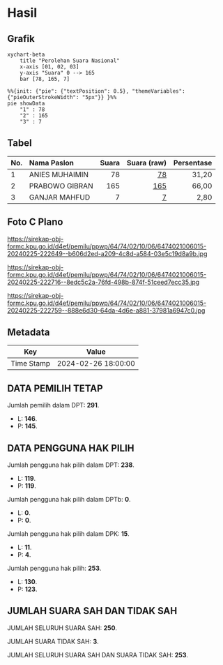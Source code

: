# Hasil

## Grafik

```mermaid
xychart-beta
    title "Perolehan Suara Nasional"
    x-axis [01, 02, 03]
    y-axis "Suara" 0 --> 165
    bar [78, 165, 7]
```

```mermaid
%%{init: {"pie": {"textPosition": 0.5}, "themeVariables": {"pieOuterStrokeWidth": "5px"}} }%%
pie showData
    "1" : 78
    "2" : 165
    "3" : 7
```

## Tabel

| No. | Nama Paslon    | Suara | Suara (raw) | Persentase |
|:--- |:-------------- | -----:| -----------:| ----------:|
| 1   | ANIES MUHAIMIN | 78    | [78][p-1]   | 31,20      |
| 2   | PRABOWO GIBRAN | 165   | [165][p-2]  | 66,00      |
| 3   | GANJAR MAHFUD  | 7     | [7][p-3]    | 2,80       |


[p-1]: https://github.com/gigit-pemilu/pemilu-2024/blob/main/pilpres/hitung-suara/sub/64-kalimantan-timur/sub/74-kota-bontang/sub/02-bontang-selatan/sub/1006-tanjung-laut-indah/sub/015-tps/sub/paslon-1.txt
[p-2]: https://github.com/gigit-pemilu/pemilu-2024/blob/main/pilpres/hitung-suara/sub/64-kalimantan-timur/sub/74-kota-bontang/sub/02-bontang-selatan/sub/1006-tanjung-laut-indah/sub/015-tps/sub/paslon-2.txt
[p-3]: https://github.com/gigit-pemilu/pemilu-2024/blob/main/pilpres/hitung-suara/sub/64-kalimantan-timur/sub/74-kota-bontang/sub/02-bontang-selatan/sub/1006-tanjung-laut-indah/sub/015-tps/sub/paslon-3.txt

## Foto C Plano

https://sirekap-obj-formc.kpu.go.id/d4ef/pemilu/ppwp/64/74/02/10/06/6474021006015-20240225-222649--b606d2ed-a209-4c8d-a584-03e5c19d8a9b.jpg

https://sirekap-obj-formc.kpu.go.id/d4ef/pemilu/ppwp/64/74/02/10/06/6474021006015-20240225-222716--8edc5c2a-76fd-498b-874f-51ceed7ecc35.jpg

https://sirekap-obj-formc.kpu.go.id/d4ef/pemilu/ppwp/64/74/02/10/06/6474021006015-20240225-222759--888e6d30-64da-4d6e-a881-37981a6947c0.jpg


## Metadata

| Key        | Value               |
| ---------- | ------------------- |
| Time Stamp | 2024-02-26 18:00:00 |


## DATA PEMILIH TETAP

Jumlah pemilih dalam DPT: **291**.
 * L: **146**.
 * P: **145**.

## DATA PENGGUNA HAK PILIH

Jumlah pengguna hak pilih dalam DPT: **238**.
 * L: **119**.
 * P: **119**.

Jumlah pengguna hak pilih dalam DPTb: **0**.
 * L: **0**.
 * P: **0**.

Jumlah pengguna hak pilih dalam DPK: **15**.
 * L: **11**.
 * P: **4**.

Jumlah pengguna hak pilih: **253**.
 * L: **130**.
 * P: **123**.

## JUMLAH SUARA SAH DAN TIDAK SAH

JUMLAH SELURUH SUARA SAH: **250**.

JUMLAH SUARA TIDAK SAH: **3**.

JUMLAH SELURUH SUARA SAH DAN SUARA TIDAK SAH: **253**.


